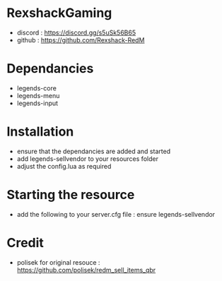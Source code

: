 # RexshackGaming
- discord : https://discord.gg/s5uSk56B65
- github : https://github.com/Rexshack-RedM

# Dependancies
- legends-core
- legends-menu
- legends-input

# Installation
- ensure that the dependancies are added and started
- add legends-sellvendor to your resources folder
- adjust the config.lua as required

# Starting the resource
- add the following to your server.cfg file : ensure legends-sellvendor

# Credit
- polisek for original resouce : https://github.com/polisek/redm_sell_items_qbr
